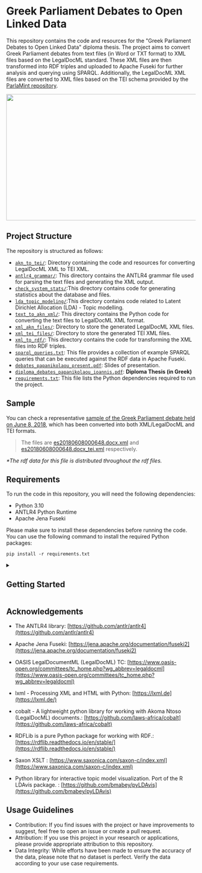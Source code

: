 # Greek Parliament Debates to Open Linked Data

This repository contains the code and resources for the "Greek Parliament Debates to Open Linked Data" diploma thesis. The project aims to convert Greek Parliament debates from text files (in Word or TXT format) to XML files based on the LegalDocML standard. These XML files are then transformed into RDF triples and uploaded to Apache Fuseki for further analysis and querying using SPARQL.
Additionally, the LegalDocML XML files are converted to XML files based on the TEI schema provided by the [ParlaMint repository](https://github.com/clarin-eric/ParlaMint).


<p align="center">
  <img src="greek_parliament_picture.png" width="550" height="335" />
</p>

## Project Structure

The repository is structured as follows:

- [`akn_to_tei/`](https://github.com/john-papani/diploma/tree/master/akn_to_tei): Directory containing the code and resources for converting LegalDocML XML to TEI XML.
- [`antlr4_grammar/`](https://github.com/john-papani/diploma/tree/master/antlr4_grammar): This directory contains the ANTLR4 grammar file used for parsing the text files and generating the XML output.
- [`check_system_stats/`](https://github.com/john-papani/diploma/tree/master/check_system_stats):This directory contains code for generating statistics about the database and files.
- [`lda_topic_modeling/`](https://github.com/john-papani/diploma/tree/master/lda_topic_modeling):This directory contains code related to Latent Dirichlet Allocation (LDA) - Topic modelling.
- [`text_to_akn_xml/`](https://github.com/john-papani/diploma/tree/master/text_to_akn_xml): This directory contains the Python code for converting the text files to LegalDocML XML format.
- [`xml_akn_files/`](https://github.com/john-papani/diploma/tree/master/xml_akn_files): Directory to store the generated LegalDocML XML files.
- [`xml_tei_files/`](https://github.com/john-papani/diploma/tree/master/xml_tei_files): Directory to store the generated TEI XML files.
- [`xml_to_rdf/`](https://github.com/john-papani/diploma/tree/master/xml_to_rdf): This directory contains the code for transforming the XML files into RDF triples.
- [`sparql_queries.txt`](https://github.com/john-papani/diploma/blob/master/sparql_queries.txt): This file provides a collection of example SPARQL queries that can be executed against the RDF data in Apache Fuseki.
- [`debates_papanikolaou_present.pdf`](https://github.com/john-papani/diploma/blob/master/debates_papanikolaou_present.pdf): Slides of presentation.
- [`diploma_debates_papanikolaou_ioannis.pdf`](https://github.com/john-papani/diploma/blob/master/diploma_debates_papanikolaou_ioannis.pdf): __Diploma Thesis (in Greek)__
- [`requirements.txt`](https://github.com/john-papani/diploma/blob/master/requirements.txt): This file lists the Python dependencies required to run the project.


## Sample

You can check a representative [sample of the Greek Parliament debate held on June 8, 2018](https://www.hellenicparliament.gr/UserFiles/a08fc2dd-61a9-4a83-b09a-09f4c564609d/es20180608_1.pdf), which has been converted into both XML/LegalDocML and TEI formats.

> The files are [es20180608000648.docx.xml](https://github.com/john-papani/diploma/blob/master/xml_akn_files/es20180608000648.docx.xml) and [es20180608000648.docx_tei.xml](https://github.com/john-papani/diploma/blob/master/xml_tei_files/es20180608000648.docx_tei.xml) respectively.


_*The rdf data for this file is distributed throughout the rdf files._

## Requirements

To run the code in this repository, you will need the following dependencies:

- Python 3.10
- ANTLR4 Python Runtime
- Apache Jena Fuseki

Please make sure to install these dependencies before running the code. You can use the following command to install the required Python packages:

```
pip install -r requirements.txt
```

 <details><summary><h2>Getting Started</h2></summary>

To get started with the project, follow these steps:

1. Clone the repository to your local machine using the following command:

   ```
   git clone https://github.com/john-papani/diploma
   ```

2. Navigate to the project directory:

   ```
   cd diploma
   ```

3. Install the required Python packages:

   ```
   pip install -r requirements.txt
   ```

4. Run the conversion script to convert the text files to XML:

   ```
   python text_to_akn_xml/convert_to_xml.py
   ```

   This script will process the text files and generate corresponding XML files based on the LegalDocML standard.

5. Once you have the XML files, run the RDF conversion script to transform them into RDF triples:

   ```
   python xml_to_rdf/create_rdf_speech_debate.py
   ```

   _and_

   ```
   python xml_to_rdf/create_rdf_members_policalFunction.py
   ```

   This script will generate RDF files based on the XML files.

6. Upload the generated RDF files to Apache Fuseki.
7. With the RDF data in Fuseki, you can now execute SPARQL queries to analyze and retrieve information from the Greek Parliament debates.

8. If you want to create TEI files from the LegalDocML XML files, navigate to the `akn_to_tei` directory and run the following command:
   ```
   python create_tei_from_akn.py
   ```

   This script will generate TEI XML files based on the LegalDocML XML files.

9. If you want to create LDA results, navigate to `lda_topic_modeling` directory and run the folling command:
   ```
   python lda.py
   ```
   This script will generate all files for `wordcloud_img/` and results of the topic modelling process (`results/`) [per year]
</p>
</details>

## Acknowledgements

- The ANTLR4 library: [https://github.com/antlr/antlr4](https://github.com/antlr/antlr4)
- Apache Jena Fuseki: [https://jena.apache.org/documentation/fuseki2](https://jena.apache.org/documentation/fuseki2)
- OASIS LegalDocumentML (LegalDocML) TC: [https://www.oasis-open.org/committees/tc_home.php?wg_abbrev=legaldocml](https://www.oasis-open.org/committees/tc_home.php?wg_abbrev=legaldocml)

- lxml - Processing XML and HTML with Python: [https://lxml.de](https://lxml.de/)
- cobalt - A lightweight python library for working with Akoma Ntoso (LegalDocML) documents.: [https://github.com/laws-africa/cobalt](https://github.com/laws-africa/cobalt)
- RDFLib is a pure Python package for working with RDF.: [https://rdflib.readthedocs.io/en/stable/](https://rdflib.readthedocs.io/en/stable/)
- Saxon XSLT : [https://www.saxonica.com/saxon-c/index.xml](https://www.saxonica.com/saxon-c/index.xml)
- Python library for interactive topic model visualization. Port of the R LDAvis package. : [https://github.com/bmabey/pyLDAvis](https://github.com/bmabey/pyLDAvis)

## Usage Guidelines
- Contribution: If you find issues with the project or have improvements to suggest, feel free to open an issue or create a pull request.
- Attribution: If you use this project in your research or applications, please provide appropriate attribution to this repository.
- Data Integrity: While efforts have been made to ensure the accuracy of the data, please note that no dataset is perfect. Verify the data according to your use case requirements.